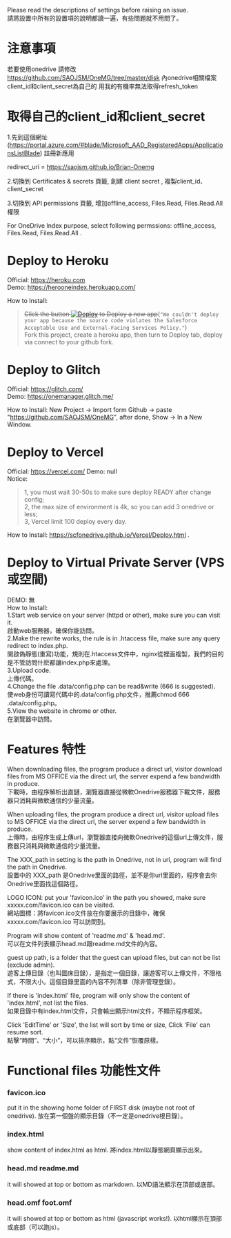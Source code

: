 Please read the descriptions of settings before raising an issue.  
請將設置中所有的設置項的說明都讀一遍，有些問題就不用問了。 

# 注意事項
若要使用onedrive
請修改 https://github.com/SAOJSM/OneMG/tree/master/disk 內onedrive相關檔案client_id和client_secret為自己的
用我的有機率無法取得refresh_token

# 取得自己的client_id和client_secret

1.先到這個網址 (https://portal.azure.com/#blade/Microsoft_AAD_RegisteredApps/ApplicationsListBlade) 註冊新應用

redirect_uri = https://saojsm.github.io/Brian-Onemg

2.切換到 Certificates & secrets 頁籤, 創建 client secret , 複製client_id、client_secret

3.切換到 API permissions 頁籤, 增加offline_access, Files.Read, Files.Read.All權限

For OneDrive Index purpose, select following permssions: offline_access, Files.Read, Files.Read.All .

# Deploy to Heroku  
Official: https://heroku.com  
Demo: https://herooneindex.herokuapp.com/  

How to Install:   
> ~~Click the button [![Deploy](https://www.herokucdn.com/deploy/button.svg)](https://heroku.com/deploy?template=https://github.com/SAOJSM/OneMG) to Deploy a new app~~(`"We couldn't deploy your app because the source code violates the Salesforce Acceptable Use and External-Facing Services Policy."`)  
> Fork this project, create a heroku app, then turn to Deploy tab, deploy via connect to your github fork.   


# Deploy to Glitch  
Official: https://glitch.com/  
Demo: https://onemanager.glitch.me/  

How to Install: New Project -> Import form Github -> paste "https://github.com/SAOJSM/OneMG", after done, Show -> In a New Window.  


# Deploy to Vercel  
Official: https://vercel.com/
Demo: null  
Notice: 
> 1, you must wait 30-50s to make sure deploy READY after change config;  
> 2, the max size of environment is 4k, so you can add 3 onedrive or less;  
> 3, Vercel limit 100 deploy every day.  

How to Install: https://scfonedrive.github.io/Vercel/Deploy.html .  

# Deploy to Virtual Private Server (VPS 或空間)  
DEMO:  無  
How to Install:  
    1.Start web service on your server (httpd or other), make sure you can visit it.  
    啟動web服務器，確保你能訪問。  
    2.Make the rewrite works, the rule is in .htaccess file, make sure any query redirect to index.php.  
    開啟偽靜態(重寫)功能，規則在.htaccess文件中，nginx從裡面複製，我們的目的是不管訪問什麽都讓index.php來處理。  
    3.Upload code.  
    上傳代碼。  
    4.Change the file .data/config.php can be read&write (666 is suggested).  
    使web身份可讀寫代碼中的.data/config.php文件，推薦chmod 666 .data/config.php。  
    5.View the website in chrome or other.  
    在瀏覽器中訪問。  


# Features 特性  
When downloading files, the program produce a direct url, visitor download files from MS OFFICE via the direct url, the server expend a few bandwidth in produce.  
下載時，由程序解析出直鏈，瀏覽器直接從微軟Onedrive服務器下載文件，服務器只消耗與微軟通信的少量流量。  

When uploading files, the program produce a direct url, visitor upload files to MS OFFICE via the direct url, the server expend a few bandwidth in produce.  
上傳時，由程序生成上傳url，瀏覽器直接向微軟Onedrive的這個url上傳文件，服務器只消耗與微軟通信的少量流量。  

The XXX_path in setting is the path in Onedrive, not in url, program will find the path in Onedrive.  
設置中的 XXX_path 是Onedrive里面的路徑，並不是你url里面的，程序會去你Onedrive里面找這個路徑。  

LOGO ICON: put your 'favicon.ico' in the path you showed, make sure xxxxx.com/favicon.ico can be visited.   
網站圖標：將favicon.ico文件放在你要展示的目錄中，確保 xxxxx.com/favicon.ico 可以訪問到。  

Program will show content of 'readme.md' & 'head.md'.  
可以在文件列表顯示head.md跟readme.md文件的內容。  

guest up path, is a folder that the guest can upload files, but can not be list (exclude admin).  
遊客上傳目錄（也叫圖床目錄），是指定一個目錄，讓遊客可以上傳文件，不限格式，不限大小。這個目錄里面的內容不列清單（除非管理登錄）。  

If there is 'index.html' file, program will only show the content of 'index.html', not list the files.  
如果目錄中有index.html文件，只會輸出顯示html文件，不顯示程序框架。  

Click 'EditTime' or 'Size', the list will sort by time or size, Click 'File' can resume sort.  
點擊“時間”、“大小”，可以排序顯示，點“文件”恢覆原樣。  

# Functional files 功能性文件  
### favicon.ico  
put it in the showing home folder of FIRST disk (maybe not root of onedrive). 放在第一個盤的顯示目錄（不一定是onedrive根目錄）。  
### index.html  
show content of index.html as html. 將index.html以靜態網頁顯示出來。  
### head.md readme.md  
it will showed at top or bottom as markdown. 以MD語法顯示在頂部或底部。  
### head.omf foot.omf  
it will showed at top or bottom as html (javascript works!). 以html顯示在頂部或底部（可以跑js）。  
